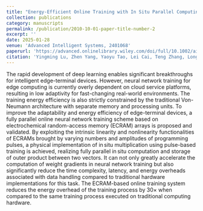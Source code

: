 ```yaml
---
title: "Energy‐Efficient Online Training with In Situ Parallel Computing on Electrochemical Memory Arrays"
collection: publications
category: manuscripts
permalink: /publication/2010-10-01-paper-title-number-2
excerpt: ''
date: 2025-01-28
venue: 'Advanced Intelligent Systems, 2401068'
paperurl: 'https://advanced.onlinelibrary.wiley.com/doi/full/10.1002/aisy.202401068'
citation: 'Yingming Lu, Zhen Yang, Yaoyu Tao, Lei Cai, Teng Zhang, Longhao Yan, Ru Huang, Yuchao Yang*'
---
```


The rapid development of deep learning enables significant breakthroughs for intelligent edge-terminal devices. However, neural network training for edge computing is currently overly dependent on cloud service platforms, resulting in low adaptivity for fast-changing real-world environments. The training energy efficiency is also strictly constrained by the traditional Von-Neumann architecture with separate memory and processing units. To improve the adaptability and energy efficiency of edge-terminal devices, a fully parallel online neural network training scheme based on electrochemical random-access memory (ECRAM) arrays is proposed and validated. By exploiting the intrinsic linearity and nonlinearity functionalities of ECRAMs brought by varying numbers and amplitudes of programming pulses, a physical implementation of in situ multiplication using pulse-based training is achieved, realizing fully parallel in situ computation and storage of outer product between two vectors. It can not only greatly accelerate the computation of weight gradients in neural network training but also significantly reduce the time complexity, latency, and energy overheads associated with data handling compared to traditional hardware implementations for this task. The ECRAM-based online training system reduces the energy overhead of the training process by 30× when compared to the same training process executed on traditional computing hardware.
